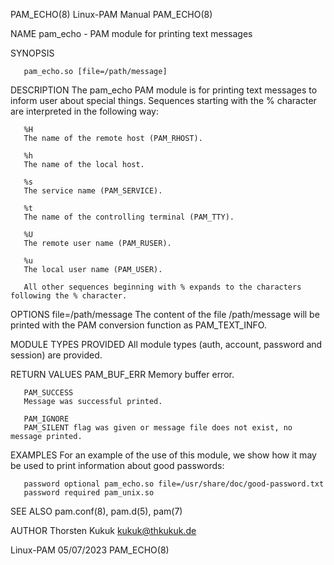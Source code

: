PAM_ECHO(8)							       Linux-PAM Manual								   PAM_ECHO(8)

NAME
       pam_echo - PAM module for printing text messages

SYNOPSIS

       pam_echo.so [file=/path/message]

DESCRIPTION
       The pam_echo PAM module is for printing text messages to inform user about special things. Sequences starting with the % character are interpreted in
       the following way:

       %H
	   The name of the remote host (PAM_RHOST).

       %h
	   The name of the local host.

       %s
	   The service name (PAM_SERVICE).

       %t
	   The name of the controlling terminal (PAM_TTY).

       %U
	   The remote user name (PAM_RUSER).

       %u
	   The local user name (PAM_USER).

       All other sequences beginning with % expands to the characters following the % character.

OPTIONS
       file=/path/message
	   The content of the file /path/message will be printed with the PAM conversion function as PAM_TEXT_INFO.

MODULE TYPES PROVIDED
       All module types (auth, account, password and session) are provided.

RETURN VALUES
       PAM_BUF_ERR
	   Memory buffer error.

       PAM_SUCCESS
	   Message was successful printed.

       PAM_IGNORE
	   PAM_SILENT flag was given or message file does not exist, no message printed.

EXAMPLES
       For an example of the use of this module, we show how it may be used to print information about good passwords:

	   password optional pam_echo.so file=/usr/share/doc/good-password.txt
	   password required pam_unix.so

SEE ALSO
       pam.conf(8), pam.d(5), pam(7)

AUTHOR
       Thorsten Kukuk <kukuk@thkukuk.de>

Linux-PAM								  05/07/2023								   PAM_ECHO(8)

